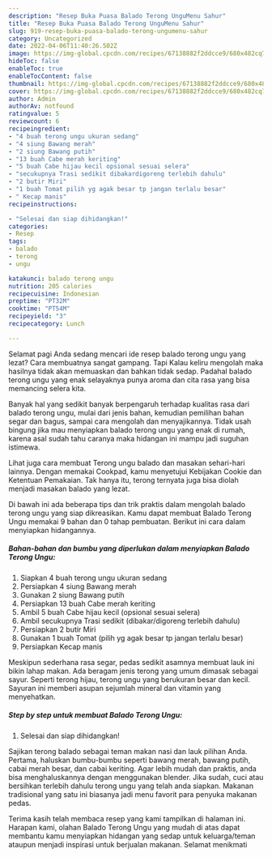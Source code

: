 ```yaml
---
description: "Resep Buka Puasa Balado Terong UnguMenu Sahur"
title: "Resep Buka Puasa Balado Terong UnguMenu Sahur"
slug: 919-resep-buka-puasa-balado-terong-ungumenu-sahur
category: Uncategorized
date: 2022-04-06T11:40:26.502Z
image: https://img-global.cpcdn.com/recipes/67138882f2ddcce9/680x482cq70/balado-terong-ungu-foto-resep-utama.jpg
hideToc: false
enableToc: true
enableTocContent: false
thumbnail: https://img-global.cpcdn.com/recipes/67138882f2ddcce9/680x482cq70/balado-terong-ungu-foto-resep-utama.jpg
cover: https://img-global.cpcdn.com/recipes/67138882f2ddcce9/680x482cq70/balado-terong-ungu-foto-resep-utama.jpg
author: Admin
authorAv: notfound
ratingvalue: 5
reviewcount: 6
recipeingredient:
- "4 buah terong ungu ukuran sedang"
- "4 siung Bawang merah"
- "2 siung Bawang putih"
- "13 buah Cabe merah keriting"
- "5 buah Cabe hijau kecil opsional sesuai selera"
- "secukupnya Trasi sedikit dibakardigoreng terlebih dahulu"
- "2 butir Miri"
- "1 buah Tomat pilih yg agak besar tp jangan terlalu besar"
- " Kecap manis"
recipeinstructions:

- "Selesai dan siap dihidangkan!"
categories:
- Resep
tags:
- balado
- terong
- ungu

katakunci: balado terong ungu 
nutrition: 205 calories
recipecuisine: Indonesian
preptime: "PT32M"
cooktime: "PT54M"
recipeyield: "3"
recipecategory: Lunch

---
```



Selamat pagi Anda sedang mencari ide resep balado terong ungu yang lezat? Cara membuatnya sangat gampang. Tapi Kalau keliru mengolah maka hasilnya tidak akan memuaskan dan bahkan tidak sedap. Padahal balado terong ungu yang enak selayaknya punya aroma dan cita rasa yang bisa memancing selera kita.


Banyak hal yang sedikit banyak berpengaruh terhadap kualitas rasa dari balado terong ungu, mulai dari jenis bahan, kemudian pemilihan bahan segar dan bagus, sampai cara mengolah dan menyajikannya. Tidak usah bingung jika mau menyiapkan balado terong ungu yang enak di rumah, karena asal sudah tahu caranya maka hidangan ini mampu jadi suguhan istimewa.

Lihat juga cara membuat Terong ungu balado dan masakan sehari-hari lainnya. Dengan memakai Cookpad, kamu menyetujui Kebijakan Cookie dan Ketentuan Pemakaian. Tak hanya itu, terong ternyata juga bisa diolah menjadi masakan balado yang lezat.


Di bawah ini ada beberapa tips dan trik praktis dalam mengolah balado terong ungu yang siap dikreasikan. Kamu dapat membuat Balado Terong Ungu memakai 9 bahan dan 0 tahap pembuatan. Berikut ini cara dalam menyiapkan hidangannya.

<!--inarticleads1-->

##### Bahan-bahan dan bumbu yang diperlukan dalam menyiapkan Balado Terong Ungu:

1. Siapkan 4 buah terong ungu ukuran sedang
1. Persiapkan 4 siung Bawang merah
1. Gunakan 2 siung Bawang putih
1. Persiapkan 13 buah Cabe merah keriting
1. Ambil 5 buah Cabe hijau kecil (opsional sesuai selera)
1. Ambil secukupnya Trasi sedikit (dibakar/digoreng terlebih dahulu)
1. Persiapkan 2 butir Miri
1. Gunakan 1 buah Tomat (pilih yg agak besar tp jangan terlalu besar)
1. Persiapkan  Kecap manis


Meskipun sederhana rasa segar, pedas sedikit asamnya membuat lauk ini bikin lahap makan. Ada beragam jenis terong yang umum dimasak sebagai sayur. Seperti terong hijau, terong ungu yang berukuran besar dan kecil. Sayuran ini memberi asupan sejumlah mineral dan vitamin yang menyehatkan. 

<!--inarticleads2-->

##### Step by step untuk membuat Balado Terong Ungu:


1. Selesai dan siap dihidangkan!

Sajikan terong balado sebagai teman makan nasi dan lauk pilihan Anda. Pertama, haluskan bumbu-bumbu seperti bawang merah, bawang putih, cabai merah besar, dan cabai keriting. Agar lebih mudah dan praktis, anda bisa menghaluskannya dengan menggunakan blender. Jika sudah, cuci atau bersihkan terlebih dahulu terong ungu yang telah anda siapkan. Makanan tradisional yang satu ini biasanya jadi menu favorit para penyuka makanan pedas. 

Terima kasih telah membaca resep yang kami tampilkan di halaman ini. Harapan kami, olahan Balado Terong Ungu yang mudah di atas dapat membantu kamu menyiapkan hidangan yang sedap untuk keluarga/teman ataupun menjadi inspirasi untuk berjualan makanan. Selamat menikmati
